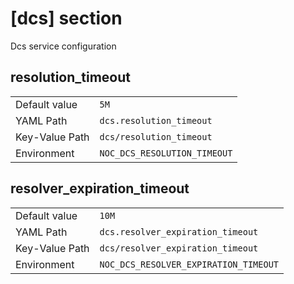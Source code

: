 # [dcs] section

Dcs service configuration

## resolution_timeout

|                |                              |
| -------------- | ---------------------------- |
| Default value  | `5M`                         |
| YAML Path      | `dcs.resolution_timeout`     |
| Key-Value Path | `dcs/resolution_timeout`     |
| Environment    | `NOC_DCS_RESOLUTION_TIMEOUT` |

## resolver_expiration_timeout

|                |                                       |
| -------------- | ------------------------------------- |
| Default value  | `10M`                                 |
| YAML Path      | `dcs.resolver_expiration_timeout`     |
| Key-Value Path | `dcs/resolver_expiration_timeout`     |
| Environment    | `NOC_DCS_RESOLVER_EXPIRATION_TIMEOUT` |
